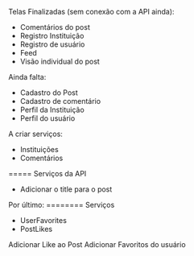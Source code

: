 Telas Finalizadas (sem conexão com a API ainda): 
* Comentários do post
* Registro Instituição
* Registro de usuário
* Feed
* Visão individual do post

Ainda falta:
* Cadastro do Post
* Cadastro de comentário
* Perfil da Instituição
* Perfil do usuário

A criar serviços: 
* Instituições
* Comentários 

===== Serviços da API 
* Adicionar o title para o post


Por último:  ========
Serviços
* UserFavorites
* PostLikes

Adicionar Like ao Post
Adicionar Favoritos do usuário